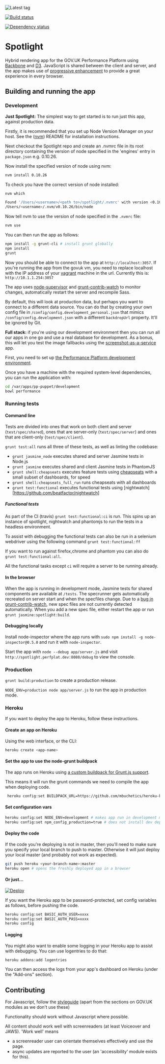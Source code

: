 ![Latest tag](https://img.shields.io/github/tag/alphagov/spotlight.svg)

[![Build status](https://travis-ci.org/alphagov/spotlight.svg?branch=master)](https://travis-ci.org/alphagov/spotlight)

[![Dependency status](https://gemnasium.com/alphagov/spotlight.svg)](https://gemnasium.com/alphagov/spotlight)

# Spotlight #

Hybrid rendering app for the GOV.UK Performance Platform using [Backbone][]
and [D3][]. JavaScript is shared between the client and server, and the app
makes use of [progressive enhancement][] to provide a great experience in
every browser.

[Backbone]: http://backbonejs.org/
[D3]: http://d3js.org/
[progressive enhancement]: https://www.gov.uk/service-manual/making-software/progressive-enhancement

## Building and running the app ##

### Development ###

**Just Spotlight:** The simplest way to get started is to run just this
app, against production data.

Firstly, it is recommended that you set up Node Version Manager on your host. See the ([nvm]) README for installation instructions.

[nvm]: https://github.com/creationix/nvm

Next checkout the Spotlight repo and create an .nvmrc file in its
root directory containing the version of node specified in the 'engines' entry
in `package.json` e.g. 0.10.26.

Now install the specified version of node using nvm:

```bash
nvm install 0.10.26
```

To check you have the correct version of node installed:

```bash
nvm which

Found '/Users/<username>/<path to>/spotlight/.nvmrc' with version <0.10.26>
/Users/<username>/.nvm/v0.10.26/bin/node
```

Now tell nvm to use the version of node specified in the `.nvmrc` file:


```bash
nvm use
```

You can then run the app as follows:

```bash
npm install -g grunt-cli # install grunt globally
npm install
grunt
```

Now you should be able to connect to the app at `http://localhost:3057`. If you're running the app from the govuk vm, you need to replace localhost with the IP address of your [vagrant] machine in the url. Currently this is: `http://10.1.1.254:3057`

[vagrant]: https://github.com/alphagov/govuk-puppet/tree/master/development#extras

The app uses [node-supervisor][] and [grunt-contrib-watch][] to monitor changes,
automatically restart the server and recompile Sass.

[node-supervisor]: https://github.com/isaacs/node-supervisor
[grunt-contrib-watch]: https://github.com/gruntjs/grunt-contrib-watch

By default, this will look at production data, but perhaps you want to connect
to a different data source. You can do that
by creating your own config file in `/config/config.development_personal.json` that mimics
`/config/config.development.json` with a different `backdropUrl` property. It'll be ignored by Git.

**Full stack:** if you're using our development environment then you can run all
our apps in one go and use a real database for development.
As a bonus, this will let you test the image fallbacks using the
[screenshot-as-a-service][screenshot-as-a-service] app.

First, you need to set up [the Performance Platform development environment][ppdev].

Once you have a machine with the required system-level dependencies, you can run the application with:

```bash
cd /var/apps/pp-puppet/development
bowl performance
```

[ppdev]: https://github.com/alphagov/pp-development
[screenshot-as-a-service]: https://github.com/alphagov/screenshot-as-a-service

### Running tests ###

#### Command line ####

Tests are divided into ones that work on both client and server (`test/spec/shared`), ones that are server-only (`test/spec/server`) and ones that are client-only (`test/spec/client`).

`grunt test:all` runs all three of these tests, as well as linting the codebase:

- `grunt jasmine_node` executes shared and server Jasmine tests in Node.js
- `grunt jasmine` executes shared and client Jasmine tests in PhantomJS
- `grunt shell:cheapseats` executes feature tests using [cheapseats][] with a small subset of dashboards, for speed
- `grunt shell:cheapseats_full_run` runs cheapseats with all dashboards
- `grunt test:functional` executes functional tests using [nightwatch][https://github.com/beatfactor/nightwatch]

##### Functional tests #####
As part of the CI (travis) `grunt test:functional:ci` is run. This spins up an instance of spotlight, nightwatch and phantomjs to run the tests in a headless environment.

To assist with debugging the functional tests can also be run in a selenium webdriver using the following command `grunt test:functional:ff`

If you want to run against firefox,chrome and phantom you can also do `grunt test:functional:all`.

All the functional tasks except `ci` will require a server to be running already.

[cheapseats]: https://github.com/alphagov/cheapseats

#### In the browser ####

When the app is running in development mode, Jasmine tests for shared
components are available at `/tests`. The specrunner gets automatically
recreated on server start and when the specfiles change. Due to a
[bug in grunt-contrib-watch][watch-20], new spec files are not currently
detected automatically. When you add a new spec file, either restart the
app or run `grunt jasmine:spotlight:build`.

[watch-20]: https://github.com/gruntjs/grunt-contrib-watch/issues/20

#### Debugging locally ####

Install node-inspector where the app runs with `sudo npm install -g node-inspector@0.5.0`
and run it with `node-inspector`.

Start the app with `node --debug app/server.js` and visit `http://spotlight.perfplat.dev:8080/debug`
to view the console.

### Production ###

`grunt build:production` to create a production release.

`NODE_ENV=production node app/server.js` to run the app in production mode.

### Heroku ###

If you want to deploy the app to Heroku, follow these instructions.

#### Create an app on Heroku

Using the web interface, or the CLI:

```bash
heroku create <app-name>
```

#### Set the app to use the node-grunt buildpack

The app runs on Heroku using [a custom buildpack for Grunt.js support][buildpack].

This means it will run the grunt commands we need to compile the app when deploying code.

```bash
 heroku config:set BUILDPACK_URL=https://github.com/mbuchetics/heroku-buildpack-nodejs-grunt.git
 ```

#### Set configuration vars

```bash
heroku config:set NODE_ENV=development # makes app run in development mode
heroku config:set npm_config_production=true # does not install dev dependencies
```

#### Deploy the code

If the code you're deploying is not in master, then you'll need to make sure you specify your local branch to push to master. Otherwise it will just deploy your local master (and probably not work as expected).

```bash
git push heroku <your-branch-name>:master
heroku open # opens the freshly deployed app in a browser
```

#### Or just...

[![Deploy](https://www.herokucdn.com/deploy/button.png)](https://heroku.com/deploy)

If you want the Heroku app to be password-protected, set config variables as follows,
before pushing the code.

```bash
heroku config:set BASIC_AUTH_USER=xxxx
heroku config:set BASIC_AUTH_PASS=xxxx
heroku config
```

#### Logging

You might also want to enable some logging in your Heroku app to assist with debugging. You can use logentries to do that:

```bash
heroku addons:add logentries
```

You can then access the logs from your app's dashboard on Heroku (under the "Add-ons" section).

[buildpack]: https://github.com/mbuchetics/heroku-buildpack-nodejs-grunt

## Contributing

For Javascript, follow the [styleguide](https://github.com/alphagov/styleguides/blob/master/js.md) (apart from the sections on GOV.UK modules as we don't use these)

Functionality should work without Javascript where possible.

All content should work well with screenreaders (at least Voiceover and JAWS).
'Work well' means
- a screenreader user can orientate themselves effectively and use the page.
- async updates are reported to the user (an 'accessibility' module exists for this).

